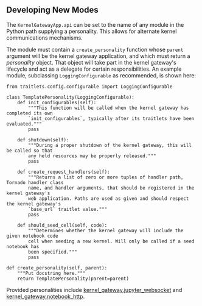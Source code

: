 ## Developing New Modes

The `KernelGatewayApp.api` can be set to the name of any module in the Python path supplying a personality. This allows for alternate kernel communications mechanisms.

The module must contain a ``create_personality`` function whose ``parent`` argument will be the kernel gateway application, and which must return a *personality* object. That object will take part in the kernel gateway's lifecycle and act as a delegate for certain responsibilities. An example module, subclassing ``LoggingConfigurable`` as recommended, is shown here:

```
from traitlets.config.configurable import LoggingConfigurable

class TemplatePersonality(LoggingConfigurable):
    def init_configurables(self):
        """This function will be called when the kernel gateway has completed its own 
        `init_configurables`, typically after its traitlets have been evaluated."""
        pass 

    def shutdown(self):
        """During a proper shutdown of the kernel gateway, this will be called so that
        any held resources may be properly released."""
        pass 

    def create_request_handlers(self):
        """Returns a list of zero or more tuples of handler path, Tornado handler class
        name, and handler arguments, that should be registered in the kernel gateway's 
        web application. Paths are used as given and should respect the kernel gateway's 
        `base_url` traitlet value."""
        pass 

    def should_seed_cell(self, code):
        """Determines whether the kernel gateway will include the given notebook code 
        cell when seeding a new kernel. Will only be called if a seed notebook has 
        been specified."""
        pass

def create_personality(self, parent):
    """Put docstring here."""
    return TemplatePersonality(parent=parent)
```

Provided personalities include
  [kernel_gateway.jupyter_websocket](_modules/kernel_gateway/jupyter_websocket.html) and   [kernel_gateway.notebook_http](_modules/kernel_gateway/notebook_http.html).
